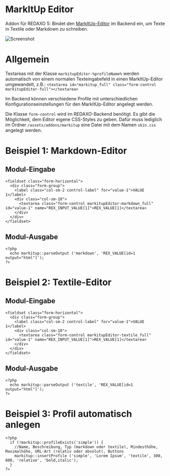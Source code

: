 MarkItUp Editor
================================

Addon für REDAXO 5: Bindet den [MarkItUp-Editor](http://markitup.jaysalvat.com/) im Backend ein, um Texte in Textile oder Markdown zu schreiben.

![Screenshot](https://raw.githubusercontent.com/FriendsOfREDAXO/markitup/assets/rex_markitup.png)

# Allgemein

Textareas mit der Klasse `markitupEditor-%profileName%` werden automatisch von einem normalen Texteingabefeld in einen MarkItUp-Editor umgewandelt, z.B.: `<textarea id="markitup_full" class="form-control markitupEditor-full"></textarea>`

Im Backend können verschiedene Profile mit unterschiedlichen Konfigurationseinstellungen für den MarkItUp-Editor angelegt werden.

Die Klasse `form-control` wird im REDAXO-Backend benötigt. Es gibt die Möglichkeit, dem Editor eigene CSS-Styles zu geben. Dafür muss lediglich im Ordner `/assets/addons/markitup` eine Datei mit dem Namen `skin.css` angelegt werden.

# Beispiel 1: Markdown-Editor

## Modul-Eingabe
```
<fieldset class="form-horizontal">
  <div class="form-group">
    <label class="col-sm-2 control-label" for="value-1">VALUE 1</label>
    <div class="col-sm-10">
      <textarea class="form-control markitupEditor-markdown_full" id="value-1" name="REX_INPUT_VALUE[1]">REX_VALUE[1]</textarea>
    </div>
  </div>
</fieldset>
```

## Modul-Ausgabe
```
<?php
  echo markitup::parseOutput ('markdown', 'REX_VALUE[id=1 output="html"]');
?>
```


# Beispiel 2: Textile-Editor

## Modul-Eingabe
```
<fieldset class="form-horizontal">
  <div class="form-group">
    <label class="col-sm-2 control-label" for="value-1">VALUE 1</label>
    <div class="col-sm-10">
      <textarea class="form-control markitupEditor-textile_full" id="value-1" name="REX_INPUT_VALUE[1]">REX_VALUE[1]</textarea>
    </div>
  </div>
</fieldset>
```

## Modul-Ausgabe
```
<?php
  echo markitup::parseOutput ('textile', 'REX_VALUE[id=1 output="html"]');
?>
```

# Beispiel 3: Profil automatisch anlegen

```
<?php
  if (!markitup::profileExists('simple')) {
    //Name, Beschreibung, Typ (markdown oder textile), Mindesthöhe, Maximalhöhe, URL-Art (relativ oder absolut), Buttons
    markitup::insertProfile ('simple', 'Lorem Ipsum', 'textile', 300, 800, 'relative', 'bold,italic');
  }
?>
```
